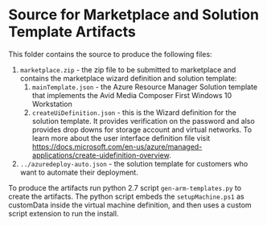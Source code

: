 # Source for Marketplace and Solution Template Artifacts

This folder contains the source to produce the following files:
 1. `marketplace.zip` - the zip file to be submitted to marketplace and contains the marketplace wizard definition and solution template:
     1. `mainTemplate.json` - the Azure Resource Manager Solution template that implements the Avid Media Composer First Windows 10 Workstation 
     2. `createUiDefinition.json` - this is the Wizard definition for the solution template.  It provides verification on the password and also provides drop downs for storage account and virtual networks.  To learn more about the user interface definition file visit https://docs.microsoft.com/en-us/azure/managed-applications/create-uidefinition-overview.
 1. `../azuredeploy-auto.json` - the solution template for customers who want to automate their deployment.

To produce the artifacts run python 2.7 script `gen-arm-templates.py` to create the artifacts.  The python script embeds the `setupMachine.ps1` as customData inside the virtual machine definition, and then uses a custom script extension to run the install.
